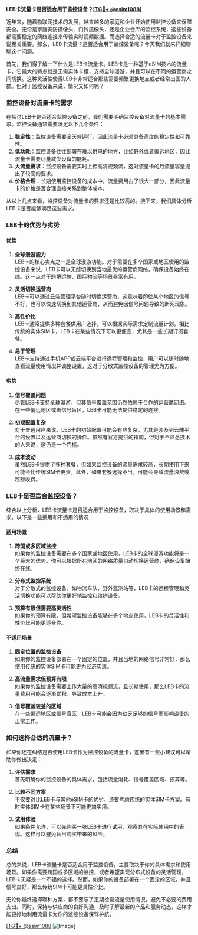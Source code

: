 **LEB卡流量卡是否适合用于监控设备？[[TG💪+ @esim1088](https://t.me/s/esim1088)]**

近年来，随着物联网技术的发展，越来越多的家庭和企业开始使用监控设备来保障安全。无论是家庭安防摄像头、门铃摄像头，还是企业仓库的监控系统，这些设备都需要稳定的网络连接来传输实时视频数据。而选择合适的流量卡对于监控设备来说至关重要。那么，LEB卡流量卡是否适合用于监控设备呢？今天我们就来详细聊聊这个问题。

首先，我们得了解一下什么是LEB卡流量卡。LEB卡是一种基于eSIM技术的流量卡，它最大的特点就是无需实体卡槽，支持全球漫游，并且可以在不同的运营商之间切换。这种灵活性使得LEB卡非常适合那些需要频繁更换地点或者经常出国的人群。但对于监控设备来说，情况又如何呢？

### **监控设备对流量卡的需求**
在探讨LEB卡是否适合监控设备之前，我们需要明确监控设备对流量卡的基本需求。监控设备通常需要满足以下几个条件：

1. **稳定性**：监控设备需要全天候运行，因此流量卡必须具备高度的稳定性和可靠性。
2. **低功耗**：监控设备往往部署在难以供电的地方，比如野外或者偏远地区，因此流量卡需要尽量减少设备的能耗。
3. **大流量需求**：监控设备需要实时上传高清视频流，这对流量卡的月流量容量提出了较高的要求。
4. **价格合理**：长期使用监控设备的成本中，流量费用占了很大一部分，因此流量卡的价格是否合理直接关系到整体成本。

从以上几点来看，监控设备对流量卡的要求还是比较高的。接下来，我们具体分析LEB卡是否能够满足这些需求。

### **LEB卡的优势与劣势**
#### **优势**
1. **全球漫游能力**  
   LEB卡的核心卖点之一是全球漫游功能。对于需要在多个国家或地区使用的监控设备来说，LEB卡可以无缝切换到当地最优的运营商网络，确保设备始终在线。这一点对于跨境运输、国际物流等场景非常有用。

2. **灵活切换运营商**  
   LEB卡可以通过云端管理平台随时切换运营商，这意味着即使某个地区的信号不好，也可以快速切换到其他运营商，从而避免因信号问题导致的断网现象。

3. **高性价比**  
   LEB卡通常提供多种套餐供用户选择，可以根据实际需求定制流量计划。相比传统的实体SIM卡，LEB卡在某些情况下可以更便宜，尤其是一些长期订阅套餐。

4. **易于管理**  
   LEB卡支持通过手机APP或云端平台进行远程管理和监控，用户可以随时随地查看流量使用情况并调整设置，这对于分散式监控设备的管理尤为方便。

#### **劣势**
1. **信号覆盖问题**  
   尽管LEB卡支持全球漫游，但其信号覆盖范围仍然依赖于合作的运营商网络。在一些偏远地区或者信号盲区，LEB卡可能无法提供稳定的连接。

2. **初期配置复杂**  
   对于普通用户来说，LEB卡的初始配置可能会有些复杂，尤其是涉及到云端平台的设置以及运营商切换的操作。虽然有官方提供的指南，但对于不熟悉技术的人来说，这仍是一个门槛。

3. **成本波动**  
   虽然LEB卡提供了多种套餐，但如果监控设备的流量需求较高，长期使用下来可能会比传统SIM卡更贵。此外，如果套餐选择不当，可能会导致流量浪费或超额收费。

### **LEB卡是否适合监控设备？**
综合以上分析，LEB卡流量卡是否适合用于监控设备，取决于具体的使用场景和需求。以下是一些适用和不适用的情况：

#### **适用场景**
1. **跨国或多区域监控**  
   如果你的监控设备需要在多个国家或地区使用，LEB卡的全球漫游功能将是一个巨大的优势。你可以根据所在地区的网络质量自动切换运营商，确保设备始终在线。

2. **分布式监控系统**  
   对于分散式的监控设备，如物流车队、野外监测站等，LEB卡的远程管理和灵活切换功能可以帮助你更好地监控和维护设备。

3. **预算有限但需要高灵活性**  
   如果你的预算有限，但希望监控设备能够在多个地点使用，LEB卡的灵活性和性价比可能更适合你。

#### **不适用场景**
1. **固定位置的监控设备**  
   如果你的监控设备部署在一个固定的位置，并且当地的网络信号非常好，那么使用传统的实体SIM卡可能更为经济实惠。

2. **高流量需求但预算有限**  
   如果你的监控设备需要上传大量的高清视频流，且长期使用，那么LEB卡的流量费用可能会逐渐累积，导致成本上升。

3. **信号覆盖较差的区域**  
   在一些偏远地区或信号盲区，LEB卡可能会因为缺乏足够的信号而影响设备的正常工作。

### **如何选择合适的流量卡？**
如果你还在纠结是否使用LEB卡作为监控设备的流量卡，这里有一些小建议可以帮助你做出决定：

1. **评估需求**  
   首先明确你的监控设备的具体需求，包括流量消耗、信号覆盖区域、预算等。

2. **比较不同方案**  
   不仅要对比LEB卡与其他eSIM卡的优劣，还要考虑传统的实体SIM卡方案。有时实体SIM卡在某些场景下可能更加实用。

3. **试用体验**  
   如果条件允许，可以先购买一张LEB卡进行试用，观察其在实际使用中的表现。这样可以避免盲目购买带来的风险。

### **总结**
总的来说，LEB卡流量卡是否适合用于监控设备，主要取决于你的具体需求和使用场景。如果你需要跨国或多区域的监控，或者希望实现分布式设备的灵活管理，LEB卡无疑是一个不错的选择。然而，如果你的设备部署在一个固定的区域，并且信号良好，那么传统SIM卡可能更具性价比。

无论你最终选择哪种方案，都不要忘了定期检查流量使用情况，避免不必要的费用支出。同时，保持与供应商的良好沟通，及时了解最新的产品和服务动态，这样才能更好地利用流量卡为你的监控设备保驾护航。

[[TG💪+ @esim1088](https://t.me/s/esim1088) ![Image](https://i.postimg.cc/4NQfJmqS/Snipaste-2025-05-13-00-14-12.png)]